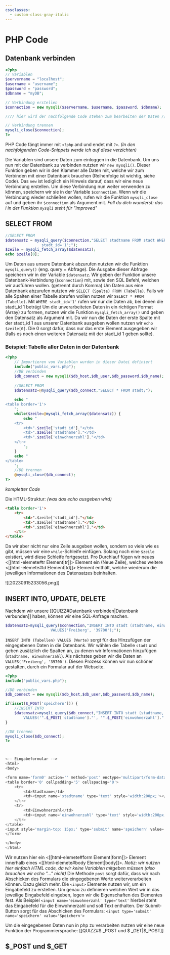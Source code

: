 ```yaml
---
cssclasses:
  - custom-class-gray-italic
---
```

# PHP Code
## Datenbank verbinden
```php
<?php
// Variablen
$servername = "localhost";
$username = "username";
$password = "password";
$dbname = "myDB";

// Verbindung erstellen
$connection = new mysqli($servername, $username, $password, $dbname);

//// hier wird der nachfolgende Code stehen zum bearbeiten der Daten ////

// Verbindung trennen
mysqli_close($connection);
?>
```

PHP Code fängt immer mit `<?php` and und endet mit `?>`.
*(In den nachfolgenden Code-Snippets werde ich auf diese verzichten)*

Die Variablen sind unsere Daten zum einloggen in die Datenbank.
Um uns nun mit der Datenbank zu verbinden nutzten wir `new mysqli()`. Dieser Funktion geben wir in den Klammer alle Daten mit, welche wir zum Verbinden mit einer Datenbank brauchen (Reihenfolge ist wichtig, siehe Code).
Das `new` ist lediglich ein Hinweis darauf, dass wir eine neue Verbindung erstellen.
Um diese Verbindung nun weiter verwenden zu können, speichern wir sie in der Variable `$connection`.
Wenn wir die Verbindung wieder schließen wollen, rufen wir die Funktion `mysqli_close` auf und geben ihr `$connection` als Argument mit.
*Fall du dich wunderst: das i in der Funktion `mysqli` steht für "improved"*

## SELECT FROM
```php
//SELECT FROM
$datensatz = mysqli_query($connection,"SELECT stadtname FROM stadt WHERE
				stadt_id='1';");
$zeile = mysqli_fetch_array($datensatz);
echo $zeile[0];
```

Um Daten aus unsere Datenbank abzurufen nutzten wir die Funktion `mysqli_query()` (eng. query = Abfrage). Die Ausgabe dieser Abfrage speichern wir in der Variable `$datensatz`.
Wir geben der Funktion unsere Datenbank-Verbindung (`$connection`) mit, sowie den SQL Befehl, welchen wir ausführen wollen. (getrennt durch Komma)
Um Daten aus eine Datenbank abzurufen nutzten wir `SELECT (Spalte) FROM (Tabelle)`.
Falls wir alle Spalten einer Tabelle abrufen wollen nutzen wir `SELECT * FROM (Tabelle)`.
Mit `WHERE stadt_id='1'` rufen wir nur die Daten ab, bei denen die stadt_id 1 beträgt
Um die unverarbeiteten Daten in ein richtigen Format (Array) zu formen, nutzen wir die Funktion `mysqli_fetch_array()` und geben den Datensatz als Argument mit.
Da wir nun die Daten der erste Spalte mit der stadt_id 1 aus unserer Datenbank ausgeben wollen nutzen wir `echo $zeile[0]`. Die 0 sorgt dafür, dass nur das erste Element ausgegeben wir (falls es noch einen weiteren Datensatz mit der stadt_id 1 geben sollte).

### Beispiel: Tabelle aller Daten in der Datenbank
```php
<?php
	// Importieren von Variablen wurden in dieser Datei definiert
	include("public_vars.php"); 
	//DB verbinden	
	$db_connect = new mysqli($db_host,$db_user,$db_password,$db_name);
	
	//SELECT FROM
	$datensatz=@mysqli_query($db_connect,"SELECT * FROM stadt;");
	
	echo "
<table border='1'>
	";
	while($zeile=@mysqli_fetch_array($datensatz)) {
		echo "
	<tr>
		<td>".$zeile['stadt_id']."</td>
		<td>".$zeile['stadtname']."</td>
		<td>".$zeile['einwohnerzahl']."</td>
	</tr>
		";
	}
	echo "
</table>
	";
	//DB trennen
	@mysqli_close($db_connect);
?>
```
*kompletter Code*

Die HTML-Struktur: *(was das echo ausgeben wird)*
```html
<table border='1'>
	<tr>
		<td>".$zeile['stadt_id']."</td>
		<td>".$zeile['stadtname']."</td>
		<td>".$zeile['einwohnerzahl']."</td>
	</tr>
</table>
```

Da wir aber nicht nur eine Zeile ausgeben wollen, sondern so viele wie es gibt, müssen wir eine `while`-Schleife einfügen. Solang noch eine `$zeile` existiert, wird diese Schleife fortgesetzt.
Pro Durchlauf fügen wir neues <[[html-elemete#tr Element|tr]]> Element ein (Neue Zeile), welches weitere <[[html-elemete#td Element|td]]> Element enthält, welche wiederum die jeweiligen Informationen des Datensatzes beinhalten.

![[20230915233056.png]]

## INSERT INTO, UPDATE, DELETE

Nachdem wir unsere [[QUIZZ#Datenbank verbinden|Datenbank verbunden]] haben, können wir eine SQL-Anfrage machen.
```php
$datensatz=mysqli_query($connection,"INSERT INTO stadt (stadtname, einwohnerzahl)
					VALUES('Freiberg', '39700');");
```

`INSERT INTO (Tabellen) VALUES (Werte)` sorgt für das Hinzufügen der eingegebenen Daten in die Datenbank. Wir wählen die Tabelle `stadt` und geben zusätzlich die Spalten an, zu denen wir Informationen hinzufügen (`stadtname, einwohnerzahl`). Als nächstes geben wir die Daten an `VALUES('Freiberg', '39700')`. 
Diesen Prozess können wir nun schöner gestalten, durch ein Formular auf der Webseite.

```php
<?php
include("public_vars.php");

//DB verbinden	
$db_connect = new mysqli($db_host,$db_user,$db_password,$db_name);

if(isset($_POST['speichern'])) {
	//INSERT INTO
	$datensatz=mysqli_query($db_connect,"INSERT INTO stadt (stadtname, einwohnerzahl)
		VALUES('".$_POST['stadtname']."', '".$_POST['einwohnerzahl']."');");
}

//DB trennen
mysqli_close($db_connect);
?>



<-- Eingabeformular -->
<html>
<body>

<form name='form0' action='' method='post' enctype='multipart/form-data' autocomplete='off'>
<table border='0' cellpadding='5' cellspacing='0'>
	<tr>
		<td>Stadtname</td>
		<td><input name='stadtname' type='text' style='width:200px;'></td>
	</tr>
	<tr>
		<td>Einwohnerzahl</td>
		<td><input name='einwohnerzahl' type='text' style='width:200px;'></td>
	</tr>
</table>
<input style='margin-top: 15px;' type='submit' name='speichern' value='Speichern'>
</form>

</body>
</html>
```

Wir nutzen hier ein <[[html-elemete#form Element|form]]> Element innerhalb eines <[[html-elemete#body Element|body]]>.  *Notiz: wir nutzen hier einfach HTML code, da wir keine Variablen mitgeben müssen (also brauchen wir echo "..." nicht)*
Die Methode `post` sorgt dafür, dass wir nach Abschicken des Formulars die eingegebenen Werte weiterverarbeiten können. Dazu gleich mehr.
Die `<input>` Elemente nutzen wir, um ein Eingabefeld zu erstellen. Um genau zu definieren welchen Wert wir in das jeweilige Eingabefeld eingeben, legen wir die Eigenschaften des Elementes fest. Als Beispiel `<input name='einwohnerzahl' type='text'` hierbei steht das Eingabefeld für die Einwohnerzahl und soll Text enthalten.
Der Submit-Button sorgt für das Abschicken des Formulars: `<input type='submit' name='speichern' value='Speichern'>`

Um die eingegebenen Daten nun in php zu verarbeiten nutzen wir eine neue Funktion der Programmiersprache: [[QUIZZ#$ _POST und $ _GET|$_POST]]

## $\_POST und $\_GET

